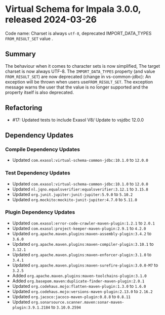 # Virtual Schema for Impala 3.0.0, released 2024-03-26

Code name: Charset is always `utf-8`, deprecated IMPORT_DATA_TYPES `FROM_RESULT_SET` value .

## Summary

The behaviour when it comes to character sets is now simplified,
The target charset is now always UTF-8.
The `IMPORT_DATA_TYPES` property (and value `FROM_RESULT_SET`) are now deprecated (change in vs-common-jdbc):
An exception will be thrown when users use`FROM_RESULT_SET`. The exception message warns the user that the value is no longer supported and the property itself is also deprecated.

## Refactoring

* #17: Updated tests to include Exasol V8/ Update to vsjdbc 12.0.0

## Dependency Updates

### Compile Dependency Updates

* Updated `com.exasol:virtual-schema-common-jdbc:10.1.0` to `12.0.0`

### Test Dependency Updates

* Updated `com.exasol:virtual-schema-common-jdbc:10.1.0` to `12.0.0`
* Updated `nl.jqno.equalsverifier:equalsverifier:3.12.1` to `3.15.8`
* Updated `org.junit.jupiter:junit-jupiter:5.9.0` to `5.10.2`
* Updated `org.mockito:mockito-junit-jupiter:4.7.0` to `5.11.0`

### Plugin Dependency Updates

* Updated `com.exasol:error-code-crawler-maven-plugin:1.2.1` to `2.0.1`
* Updated `com.exasol:project-keeper-maven-plugin:2.9.1` to `4.2.0`
* Updated `org.apache.maven.plugins:maven-assembly-plugin:3.4.2` to `3.6.0`
* Updated `org.apache.maven.plugins:maven-compiler-plugin:3.10.1` to `3.12.1`
* Updated `org.apache.maven.plugins:maven-enforcer-plugin:3.1.0` to `3.4.1`
* Updated `org.apache.maven.plugins:maven-surefire-plugin:3.0.0-M7` to `3.2.5`
* Added `org.apache.maven.plugins:maven-toolchains-plugin:3.1.0`
* Added `org.basepom.maven:duplicate-finder-maven-plugin:2.0.1`
* Updated `org.codehaus.mojo:flatten-maven-plugin:1.3.0` to `1.6.0`
* Updated `org.codehaus.mojo:versions-maven-plugin:2.13.0` to `2.16.2`
* Updated `org.jacoco:jacoco-maven-plugin:0.8.8` to `0.8.11`
* Updated `org.sonarsource.scanner.maven:sonar-maven-plugin:3.9.1.2184` to `3.10.0.2594`
